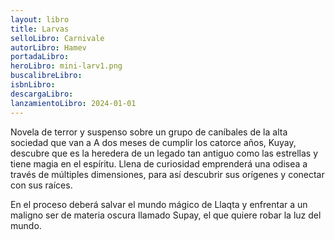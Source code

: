 ```yaml
---
layout: libro
title: Larvas
selloLibro: Carnivale
autorLibro: Hamev
portadaLibro: 
heroLibro: mini-larv1.png
buscalibreLibro:
isbnLibro: 
descargaLibro: 
lanzamientoLibro: 2024-01-01
---
```

Novela de terror y suspenso sobre un grupo de caníbales de la alta sociedad que van a A dos meses de cumplir los catorce años, Kuyay, descubre que es la heredera de un legado tan antiguo como las estrellas y tiene magia en el espíritu. Llena de curiosidad emprenderá una odisea a través de múltiples dimensiones, para así descubrir sus orígenes y conectar con sus raíces.

En el proceso deberá salvar el mundo mágico de Llaqta y enfrentar a un maligno ser de materia oscura llamado Supay, el que quiere robar la luz del mundo.